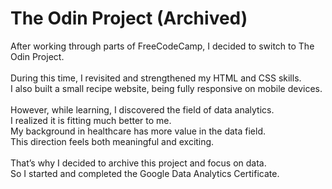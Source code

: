 # The Odin Project (Archived)
After working through parts of FreeCodeCamp, I decided to switch to The Odin Project.
<br><br>
During this time, I revisited and strengthened my HTML and CSS skills. 
<br>
I also built a small recipe website, being fully responsive on mobile devices.
<br><br>
However, while learning, I discovered the field of data analytics. 
<br>
I realized it is fitting much better to me. 
<br>
My background in healthcare has more value in the data field.
<br>
This direction feels both meaningful and exciting.
<br><br>
That’s why I decided to archive this project and focus on data. 
<br>
So I started and completed the Google Data Analytics Certificate.
